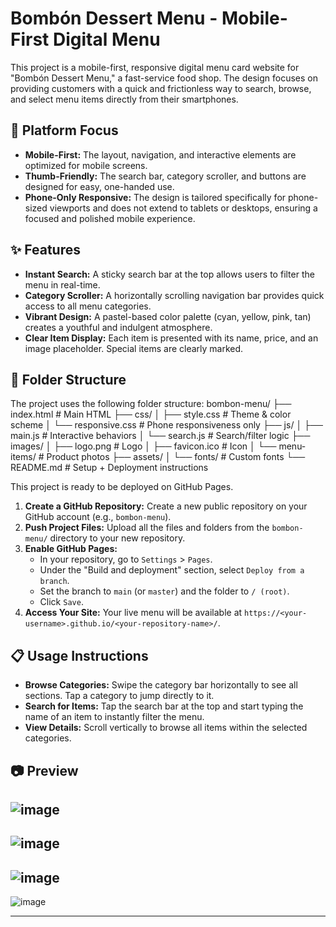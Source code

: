 # Bombón Dessert Menu - Mobile-First Digital Menu

This project is a mobile-first, responsive digital menu card website for "Bombón Dessert Menu," a fast-service food shop. The design focuses on providing customers with a quick and frictionless way to search, browse, and select menu items directly from their smartphones.

## 📱 Platform Focus

-   **Mobile-First:** The layout, navigation, and interactive elements are optimized for mobile screens.
-   **Thumb-Friendly:** The search bar, category scroller, and buttons are designed for easy, one-handed use.
-   **Phone-Only Responsive:** The design is tailored specifically for phone-sized viewports and does not extend to tablets or desktops, ensuring a focused and polished mobile experience.

## ✨ Features

-   **Instant Search:** A sticky search bar at the top allows users to filter the menu in real-time.
-   **Category Scroller:** A horizontally scrolling navigation bar provides quick access to all menu categories.
-   **Vibrant Design:** A pastel-based color palette (cyan, yellow, pink, tan) creates a youthful and indulgent atmosphere.
-   **Clear Item Display:** Each item is presented with its name, price, and an image placeholder. Special items are clearly marked.

## 📁 Folder Structure

The project uses the following folder structure:
bombon-menu/
├── index.html                 # Main HTML
├── css/
│   ├── style.css             # Theme & color scheme
│   └── responsive.css        # Phone responsiveness only
├── js/
│   ├── main.js               # Interactive behaviors
│   └── search.js             # Search/filter logic
├── images/
│   ├── logo.png              # Logo
│   ├── favicon.ico           # Icon
│   └── menu-items/          # Product photos
├── assets/
│   └── fonts/                # Custom fonts
└── README.md                 # Setup + Deployment instructions




This project is ready to be deployed on GitHub Pages.

1.  **Create a GitHub Repository:** Create a new public repository on your GitHub account (e.g., `bombon-menu`).
2.  **Push Project Files:** Upload all the files and folders from the `bombon-menu/` directory to your new repository.
3.  **Enable GitHub Pages:**
    * In your repository, go to `Settings` > `Pages`.
    * Under the "Build and deployment" section, select `Deploy from a branch`.
    * Set the branch to `main` (or `master`) and the folder to `/ (root)`.
    * Click `Save`.
4.  **Access Your Site:** Your live menu will be available at `https://<your-username>.github.io/<your-repository-name>/`.

## 📋 Usage Instructions

-   **Browse Categories:** Swipe the category bar horizontally to see all sections. Tap a category to jump directly to it.
-   **Search for Items:** Tap the search bar at the top and start typing the name of an item to instantly filter the menu.
-   **View Details:** Scroll vertically to browse all items within the selected categories.


## 📷  Preview

![image](preview/image1.png)
-----
![image](preview/image2.png)
-----
![image](preview/image3.png)
-----
![image](preview/image4.png)

------
